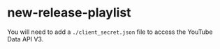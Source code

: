 # new-release-playlist

You will need to add a `./client_secret.json` file to access the YouTube Data API V3.
